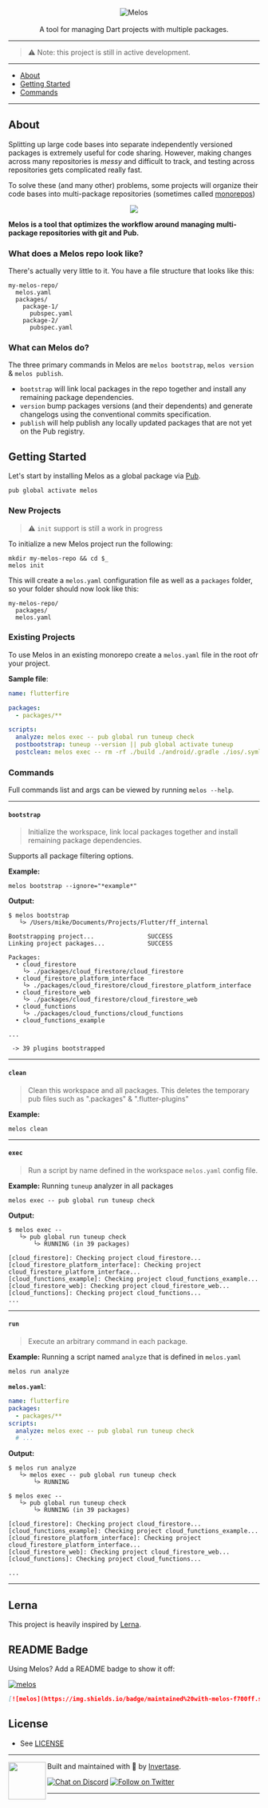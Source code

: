 <p align="center">
  <img src="https://static.invertase.io/assets/melos-logo.png" alt="Melos" /> <br /><br />
  <span>A tool for managing Dart projects with multiple packages.</span>
</p>

---

> ⚠️ Note: this project is still in active development.

---

- [About](#about)
- [Getting Started](#getting-started)
- [Commands](#commands)

---

## About

Splitting up large code bases into separate independently versioned packages
is extremely useful for code sharing. However, making changes across many
repositories is _messy_ and difficult to track, and testing across repositories
gets complicated really fast.

To solve these (and many other) problems, some projects will organize their
code bases into multi-package repositories (sometimes called [monorepos](https://en.wikipedia.org/wiki/Monorepo))

<p align="center">
  <img src="https://user-images.githubusercontent.com/5347038/82810703-0c28de80-9e87-11ea-888b-4b0b14c8e658.png" />
</p>

**Melos is a tool that optimizes the workflow around managing multi-package
repositories with git and Pub.**

### What does a Melos repo look like?

There's actually very little to it. You have a file structure that looks like this:

```
my-melos-repo/
  melos.yaml
  packages/
    package-1/
      pubspec.yaml
    package-2/
      pubspec.yaml
```

### What can Melos do?

The three primary commands in Melos are `melos bootstrap`, `melos version` & `melos publish`.

- `bootstrap` will link local packages in the repo together and install any remaining package dependencies.
- `version` bump packages versions (and their dependents) and generate changelogs using the conventional commits specification.
- `publish` will help publish any locally updated packages that are not yet on the Pub registry.

## Getting Started

Let's start by installing Melos as a global package via [Pub](https://pub.dev/).

```
pub global activate melos
```

### New Projects

> ⚠️ `init` support is still a work in progress

To initialize a new Melos project run the following:

```
mkdir my-melos-repo && cd $_
melos init
```

This will create a `melos.yaml` configuration file as well as a `packages` folder, so your folder should now look like this:

```
my-melos-repo/
  packages/
  melos.yaml
```

### Existing Projects

To use Melos in an existing monorepo create a `melos.yaml` file in the root ofr your project.

**Sample file**:

```yaml
name: flutterfire

packages:
  - packages/**

scripts:
  analyze: melos exec -- pub global run tuneup check
  postbootstrap: tuneup --version || pub global activate tuneup
  postclean: melos exec -- rm -rf ./build ./android/.gradle ./ios/.symlinks ./ios/Pods ./android/.idea ./.idea
```

### Commands

Full commands list and args can be viewed by running `melos --help`.

---

#### `bootstrap`

> Initialize the workspace, link local packages together and install remaining package dependencies.

Supports all package filtering options.

**Example:**

```
melos bootstrap --ignore="*example*"
```

**Output:**

```
$ melos bootstrap
   └> /Users/mike/Documents/Projects/Flutter/ff_internal

Bootstrapping project...               SUCCESS
Linking project packages...            SUCCESS

Packages:
  • cloud_firestore
    └> ./packages/cloud_firestore/cloud_firestore
  • cloud_firestore_platform_interface
    └> ./packages/cloud_firestore/cloud_firestore_platform_interface
  • cloud_firestore_web
    └> ./packages/cloud_firestore/cloud_firestore_web
  • cloud_functions
    └> ./packages/cloud_functions/cloud_functions
  • cloud_functions_example

...

 -> 39 plugins bootstrapped
```

---

#### `clean`

> Clean this workspace and all packages. This deletes the temporary pub files such as ".packages" & ".flutter-plugins"

**Example:**

```
melos clean
```

---

#### `exec`

> Run a script by name defined in the workspace `melos.yaml` config file.

**Example:** Running `tuneup` analyzer in all packages

```
melos exec -- pub global run tuneup check
```

**Output:**

```
$ melos exec --
   └> pub global run tuneup check
       └> RUNNING (in 39 packages)

[cloud_firestore]: Checking project cloud_firestore...
[cloud_firestore_platform_interface]: Checking project cloud_firestore_platform_interface...
[cloud_functions_example]: Checking project cloud_functions_example...
[cloud_firestore_web]: Checking project cloud_firestore_web...
[cloud_functions]: Checking project cloud_functions...
...
```

---

#### `run`

> Execute an arbitrary command in each package.

**Example:** Running a script named `analyze` that is defined in `melos.yaml`

```
melos run analyze
```

**`melos.yaml`**:

```yaml
name: flutterfire
packages:
  - packages/**
scripts:
  analyze: melos exec -- pub global run tuneup check
  # ...
```

**Output:**

```
$ melos run analyze
   └> melos exec -- pub global run tuneup check
       └> RUNNING

$ melos exec --
   └> pub global run tuneup check
       └> RUNNING (in 39 packages)

[cloud_firestore]: Checking project cloud_firestore...
[cloud_functions_example]: Checking project cloud_functions_example...
[cloud_firestore_platform_interface]: Checking project cloud_firestore_platform_interface...
[cloud_firestore_web]: Checking project cloud_firestore_web...
[cloud_functions]: Checking project cloud_functions...

...
```

---

## Lerna

This project is heavily inspired by [Lerna](https://lerna.js.org/).

## README Badge

Using Melos? Add a README badge to show it off:

[![melos](https://img.shields.io/badge/maintained%20with-melos-f700ff.svg?style=flat-square)](https://github.com/invertase/melos)

```markdown
[![melos](https://img.shields.io/badge/maintained%20with-melos-f700ff.svg?style=flat-square)](https://github.com/invertase/melos)
```

## License

- See [LICENSE](/LICENSE)

---

<p>
  <img align="left" width="75px" src="https://static.invertase.io/assets/invertase-logo-small.png">
  <p align="left">
    Built and maintained with 💛 by <a href="https://invertase.io">Invertase</a>.
  </p>
  <p align="left">
    <a href="https://invertase.link/discord"><img src="https://img.shields.io/discord/295953187817521152.svg?style=flat-square&colorA=7289da&label=Chat%20on%20Discord" alt="Chat on Discord"></a>
    <a href="https://twitter.com/invertaseio"><img src="https://img.shields.io/twitter/follow/invertaseio.svg?style=flat-square&colorA=1da1f2&colorB=&label=Follow%20on%20Twitter" alt="Follow on Twitter"></a>
  </p>
</p>

---
